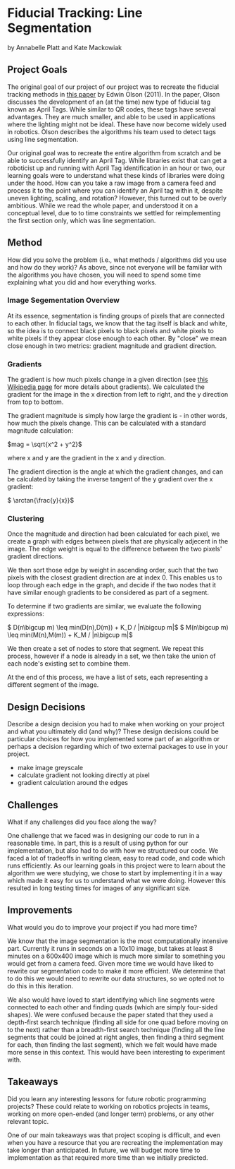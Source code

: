 # Fiducial Tracking: Line Segmentation
by Annabelle Platt and Kate Mackowiak 

## Project Goals
The original goal of our project of our project was to recreate the fiducial tracking methods in [this paper](https://april.eecs.umich.edu/media/pdfs/olson2011tags.pdf) by Edwin Olson (2011). In the paper, Olson discusses the development of an (at the time) new type of fiducial tag known as April Tags. While similar to QR codes, these tags have several advantages. They are much smaller, and able to be used in applications where the lighting might not be ideal. These have now become widely used in robotics. Olson describes the algorithms his team used to detect tags using line segmentation. 

Our original goal was to recreate the entire algorithm from scratch and be able to successfully identify an April Tag. While libraries exist that can get a roboticist up and running with April Tag identification in an hour or two, our learning goals were to understand what these kinds of libraries were doing under the hood. How can you take a raw image from a camera feed and process it to the point where you can identify an April tag within it, despite uneven lighting, scaling, and rotation? However, this turned out to be overly ambitious. While we read the whole paper, and understood it on a conceptual level, due to to time constraints we settled for reimplementing the first section only, which was line segmentation.

## Method
How did you solve the problem (i.e., what methods / algorithms did you use and how do they work)? As above, since not everyone will be familiar with the algorithms you have chosen, you will need to spend some time explaining what you did and how everything works.

### Image Segementation Overview
At its essence, segmentation is finding groups of pixels that are connected to each other. In fiducial tags, we know that the tag itself is black and white, so the idea  is to connect black pixels to black pixels and white pixels to white pixels if they appear close enough to each other. By "close" we mean close enough in two metrics: gradient magnitude and gradient direction. 

### Gradients 
The gradient is how much pixels change in a given direction (see [this Wikipedia page](https://en.wikipedia.org/wiki/Image_gradient) for more details about gradients). We calculated the gradient for the image in the x direction from left to right, and the y direction from top to bottom. 

The gradient magnitude is simply how large the gradient is - in other words, how much the pixels change. This can be calculated with a standard magnitude calculation: 

$mag = \sqrt{x^2 + y^2}$

where x and y are the gradient in the x and y direction. 

The gradient direction is the angle at which the gradient changes, and can be calculated by taking the inverse tangent of the y gradient over the x gradient: 

$ \arctan{\frac{y}{x}}$

### Clustering
Once the magnitude and direction had been calculated for each pixel, we create a graph with edges between pixels that are physically adjecent in the image. The edge weight is equal to the difference between the two pixels' gradient directions. 

We then sort those edge by weight in ascending order, such that the two pixels with the closest gradient direction are at index 0. This enables us to loop through each edge in the graph, and decide if the two nodes that it have similar enough gradients to be considered as part of a segment. 

To determine if two gradients are similar, we evaluate the following expressions:

$ D(n\bigcup m) \leq min(D(n),D(m)) + K_D / |n\bigcup m|$
$ M(n\bigcup m) \leq min(M(n),M(m)) + K_M / |n\bigcup m|$


We then create a set of nodes to store that segment. We repeat this process, however if a node is already in a set, we then take the union of each node's existing set to combine them. 

At the end of this process, we have a list of sets, each representing a different segment of the image. 

## Design Decisions 
Describe a design decision you had to make when working on your project and what you ultimately did (and why)? These design decisions could be particular choices for how you implemented some part of an algorithm or perhaps a decision regarding which of two external packages to use in your project.

- make image greyscale 
- calculate gradient not looking directly at pixel
- gradient calculation around the edges 

## Challenges 
What if any challenges did you face along the way?

One challenge that we faced was in designing our code to run in a reasonable time. In part, this is a result of using python for our implementation, but also had to do with how we structured our code. We faced a lot of tradeoffs in writing clean, easy to read code, and code which runs efficiently. As our learning goals in this project were to learn about the algorithm we were studying, we chose to start by implementing it in a way which made it easy for us to understand what we were doing. However this resulted in long testing times for images of any significant size. 

## Improvements 
What would you do to improve your project if you had more time?

We know that the image segmentation is the most computationally intensive part. Currently it runs in seconds on a 10x10 image, but takes at least 8 minutes on a 600x400 image which is much more similar to something you would get from a camera feed. Given more time we would have liked to rewrite our segmentation code to make it more efficient. We determine that to do this we would need to rewrite our data structures, so we opted not to do this in this iteration. 

We also would have loved to start identifying which line segments were connected to each other and finding quads (which are simply four-sided shapes). We were confused because the paper stated that they used a depth-first search technique (finding all side for one quad before moving on to the next) rather than a breadth-first search technique (finding all the line segments that could be joined at right angles, then finding a third segment for each, then finding the last segment), which we felt would have made more sense in this context. This would have been interesting to experiment with. 

## Takeaways 
Did you learn any interesting lessons for future robotic programming projects? These could relate to working on robotics projects in teams, working on more open-ended (and longer term) problems, or any other relevant topic.

One of our main takeaways was that project scoping is difficult, and even when you have a resource that you are recreating the implementation may take longer than anticipated. In future, we will budget more time to implementation as that required more time than we initially predicted.